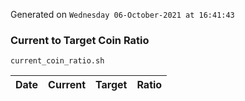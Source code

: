 Generated on `Wednesday 06-October-2021 at 16:41:43`

### Current to Target Coin Ratio
`current_coin_ratio.sh`

Date|Current|Target|Ratio
---|---|---|---
